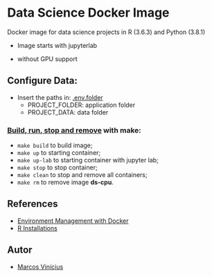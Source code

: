 # Data Science Docker Image  

Docker image for data science projects in R (3.6.3) and Python (3.8.1)

- Image starts with jupyterlab

- without GPU support

## Configure Data:

 - Insert the paths in: [.env.folder](.env.folder)
   	- PROJECT_FOLDER: application folder
   	- PROJECT_DATA: data folder

### [Build, run, stop and remove](Makefile) with make:

- `make build` to build image;
- `make up` to starting container;
- `make up-lab` to starting container with jupyter lab;
- `make stop` to stop container;
- `make clean` to stop and remove all containers;
- `make rm` to remove image **ds-cpu**.

## References

- [Environment Management with Docker](https://environments.rstudio.com/docker)
- [R Installations](https://environments.rstudio.com/r-installation.html)

## Autor

- [Marcos Vinícius](https://marcos001.github.io/)

